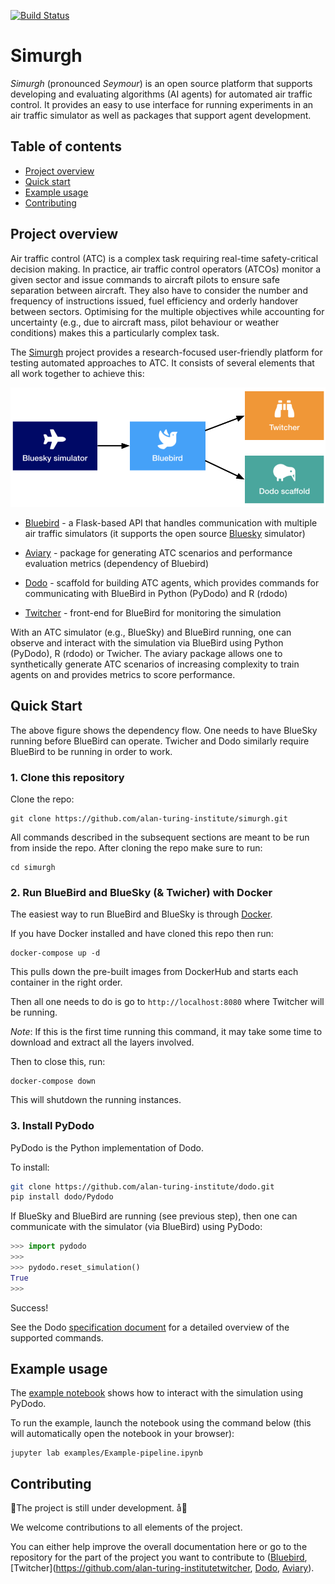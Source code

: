 [![Build Status](https://travis-ci.com/alan-turing-institute/simurgh.svg?branch=master)](https://travis-ci.com/alan-turing-institute/simurgh)

# Simurgh

*Simurgh* (pronounced _Seymour_) is an open source platform that supports developing
and evaluating algorithms (AI agents) for automated air traffic control. It provides
an easy to use interface for running experiments in an air traffic simulator as well as packages that support agent development.

## Table of contents

- [Project overview](#project-overview)
- [Quick start](#quick-start)
- [Example usage](#example-usage)
- [Contributing](#contributing)

## Project overview

Air traffic control (ATC) is a complex task requiring real-time safety-critical decision
making. In practice, air traffic control operators (ATCOs) monitor a given sector and issue commands
to aircraft pilots to ensure safe separation between aircraft. They also have to consider
the number and frequency of instructions issued, fuel efficiency and orderly handover between sectors.
Optimising for the multiple objectives while accounting for uncertainty (e.g., due to aircraft mass, pilot behaviour or weather conditions) makes this a particularly complex task.

The [Simurgh](https://en.wikipedia.org/wiki/Simurgh) project provides a research-focused user-friendly
platform for testing automated approaches to ATC. It consists of several elements that
all work together to achieve this:

![](./docs/img/simurgh-deps.png)

- [Bluebird](https://github.com/alan-turing-institute/bluebird) - a Flask-based API that handles communication with multiple air traffic simulators (it supports the open source [Bluesky](https://github.com/alan-turing-institute/bluesky) simulator)

- [Aviary](https://github.com/alan-turing-institute/aviary) - package for generating ATC scenarios and performance evaluation metrics (dependency of Bluebird)

- [Dodo](https://github.com/alan-turing-institute/dodo) - scaffold for building ATC agents, which provides commands for communicating with BlueBird in Python (PyDodo) and R (rdodo)

- [Twitcher](https://github.com/alan-turing-institute/twitcher) - front-end for BlueBird for monitoring the simulation

With an ATC simulator (e.g., BlueSky) and BlueBird running, one can observe and interact with the simulation via BlueBird using Python (PyDodo), R (rdodo) or Twicher. The aviary package allows one to synthetically generate ATC scenarios of increasing complexity to train agents on and provides metrics to score performance.

## Quick Start

The above figure shows the dependency flow. One needs to have BlueSky running before BlueBird can operate.
Twicher and Dodo similarly require BlueBird to be running in order to work.

### 1. Clone this repository

Clone the repo:

```{bash}
git clone https://github.com/alan-turing-institute/simurgh.git
```

All commands described in the subsequent sections are meant to be run from inside the repo. After cloning the repo make sure to run:

```{bash}
cd simurgh
```

### 2. Run BlueBird and BlueSky (& Twicher) with Docker

The easiest way to run BlueBird and BlueSky is through [Docker](https://www.docker.com).

If you have Docker installed and have cloned this repo then run:

```{bash}
docker-compose up -d
```

This pulls down the pre-built images from DockerHub and
starts each container in the right order.

Then all one needs to do is go to
`http://localhost:8080` where Twitcher will be running.

_Note_: If this is the first time running this command, it may take some time to
download and extract all the layers involved.

Then to close this, run:

```
docker-compose down
```

This will shutdown the running instances.

### 3. Install PyDodo

PyDodo is the Python implementation of Dodo.

To install:

```bash
git clone https://github.com/alan-turing-institute/dodo.git
pip install dodo/Pydodo
```

If BlueSky and BlueBird are running (see previous step), then one can communicate with the simulator (via
BlueBird) using PyDodo:

```python
>>> import pydodo
>>>
>>> pydodo.reset_simulation()
True
>>>
```

Success!

See the Dodo [specification document](https://github.com/alan-turing-institute/dodo/blob/master/Specification.md) for a detailed overview of the supported commands.

## Example usage

The [example notebook](examples/Example-pipeline.ipynb) shows how to interact with the simulation using PyDodo.

To run the example, launch the notebook using the command below (this will automatically open the notebook in your browser):

 ```{bash}
 jupyter lab examples/Example-pipeline.ipynb
 ```

## Contributing

🚧The project is still under development. å🚧

We welcome contributions to all elements of the project.

You can either help improve the overall documentation here or go to the repository for the part of the project you want to contribute to ([Bluebird](https://github.com/alan-turing-institute/bluebird), [Twitcher](https://github.com/alan-turing-institutetwitcher, [Dodo](https://github.com/alan-turing-institute/dodo), [Aviary](https://github.com/alan-turing-institute/aviary)).
